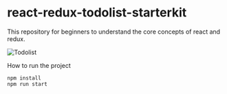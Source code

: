 
# react-redux-todolist-starterkit
This repository for beginners to understand the core concepts of react and redux.

![Todolist](https://user-images.githubusercontent.com/15616596/58324209-dc926100-7e43-11e9-812d-0c725647ec4f.png)


How to run the project

```
npm install
npm run start

```
